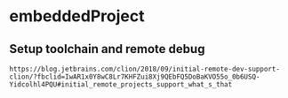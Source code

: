 # embeddedProject

## Setup toolchain and remote debug
```
https://blog.jetbrains.com/clion/2018/09/initial-remote-dev-support-clion/?fbclid=IwAR1x0Y8wC8Lr7KHFZui8Xj9QEbFQ5DoBaKVO55o_0b6USQ-Yidcolhl4PQU#initial_remote_projects_support_what_s_that    
```
